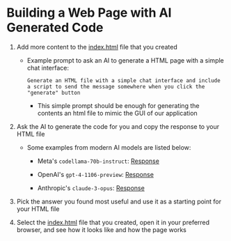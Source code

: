 # Building a Web Page with AI Generated Code

1. Add more content to the [index.html](./index.html) file that you created

   * Example prompt to ask an AI to generate a HTML page with a simple chat interface:

     `Generate an HTML file with a simple chat interface and include a script to send the message somewhere when you click the "generate" button`

     * This simple prompt should be enough for generating the contents an html file to mimic the GUI of our application

2. Ask the AI to generate the code for you and copy the response to your HTML file

   * Some examples from modern AI models are listed below:

     * Meta's `codellama-70b-instruct`: [Response](../examples/response-codellama-70b-instruct.md)

     * OpenAI's `gpt-4-1106-preview`: [Response](../examples/response-gpt-4-1106-preview.md)

     * Anthropic's `claude-3-opus`: [Response](../examples/response-claude-3-opus.md)

3. Pick the answer you found most useful and use it as a starting point for your HTML file

4. Select the [index.html](./index.html) file that you created, open it in your preferred browser, and see how it looks like and how the page works
